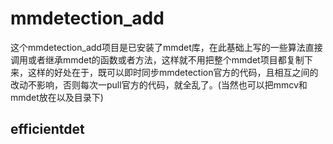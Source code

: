 # mmdetection_add

这个mmdetection_add项目是已安装了mmdet库，在此基础上写的一些算法直接调用或者继承mmdet的函数或者方法，这样就不用把整个mmdet项目都复制下来，这样的好处在于，既可以即时同步mmdetection官方的代码，且相互之间的改动不影响，否则每次一pull官方的代码，就全乱了。(当然也可以把mmcv和mmdet放在以及目录下)

## efficientdet

